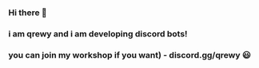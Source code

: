 ### Hi there 👋

###  i am qrewy and i am developing discord bots!

### you can join my workshop if you want) - discord.gg/qrewy 😃
